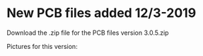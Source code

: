 # New PCB files added 12/3-2019

Download the .zip file for the PCB files version 3.0.5.zip


Pictures for this version:

